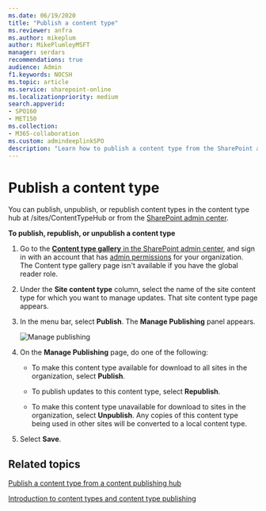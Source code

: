 ```yaml
---
ms.date: 06/19/2020
title: "Publish a content type"
ms.reviewer: anfra
ms.author: mikeplum
author: MikePlumleyMSFT
manager: serdars
recommendations: true
audience: Admin
f1.keywords: NOCSH
ms.topic: article
ms.service: sharepoint-online
ms.localizationpriority: medium
search.appverid:
- SPO160
- MET150
ms.collection:  
- M365-collaboration
ms.custom: admindeeplinkSPO
description: "Learn how to publish a content type from the SharePoint admin center."
---
```


# Publish a content type

You can publish, unpublish, or republish content types in the content type hub at /sites/ContentTypeHub or from the <a href="https://go.microsoft.com/fwlink/?linkid=2185219" target="_blank">SharePoint admin center</a>.

**To publish, republish, or unpublish a content type**

1. Go to the <a href="https://go.microsoft.com/fwlink/?linkid=2185074" target="_blank">**Content type gallery** in the SharePoint admin center</a>, and sign in with an account that has [admin permissions](./sharepoint-admin-role.md) for your organization. The Content type gallery page isn't available if you have the global reader role. 

2. Under the **Site content type** column, select the name of the site content type for which you want to manage updates. That site content type page appears.

3. In the menu bar, select **Publish**. The **Manage Publishing** panel appears.

    ![Manage publishing](media/manage-publishing.png)

4. On the **Manage Publishing** page, do one of the following:

    - To make this content type available for download to all sites in the organization, select **Publish**.
    - To publish updates to this content type, select **Republish**.

    - To make this content type unavailable for download to sites in the organization, select **Unpublish**. Any copies of this content type being used in other sites will be converted to a local content type.

5. Select **Save**.

## Related topics

[Publish a content type from a content publishing hub](https://support.microsoft.com/office/58081155-118d-4e7a-9cc5-d43b5dbb7d02)

[Introduction to content types and content type publishing](https://support.microsoft.com/office/e1277a2e-a1e8-4473-9126-91a0647766e5)

